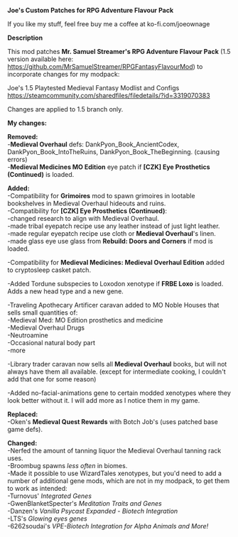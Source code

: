 **Joe's Custom Patches for RPG Adventure Flavour Pack**

If you like my stuff, feel free buy me a coffee at ko-fi.com/joeownage

**Description**

This mod patches **Mr. Samuel Streamer's RPG Adventure Flavour Pack** (1.5 version available here: https://github.com/MrSamuelStreamer/RPGFantasyFlavourMod) to incorporate changes for my modpack:

Joe's 1.5 Playtested Medieval Fantasy Modlist and Configs  
https://steamcommunity.com/sharedfiles/filedetails/?id=3319070383

Changes are applied to 1.5 branch only.  

**My changes:**  

**Removed:**    
-**Medieval Overhaul** defs: DankPyon_Book_AncientCodex, DankPyon_Book_IntoTheRuins, DankPyon_Book_TheBeginning. (causing errors)  
-**Medieval Medicines MO Edition** eye patch if **[CZK] Eye Prosthetics (Continued)** is loaded.  

**Added:**  
-Compatibility for **Grimoires** mod to spawn grimoires in lootable bookshelves in Medieval Overhaul hideouts and ruins.  
-Compatibility for **[CZK] Eye Prosthetics (Continued)**:  
  	-changed research to align with Medieval Overhaul.  
	-made tribal eyepatch recipe use any leather instead of just light leather.  
	-made regular eyepatch recipe use cloth or **Medieval Overhaul**'s linen.  
	-made glass eye use glass from **Rebuild: Doors and Corners** if mod is loaded.  
        
-Compatibility for **Medieval Medicines: Medieval Overhaul Edition** added to cryptosleep casket patch.  

-Added Tordune subspecies to Loxodon xenotype if **FRBE Loxo** is loaded. Adds a new head type and a new gene.  

-Traveling Apothecary Artificer caravan added to MO Noble Houses that sells small quantities of:  
   	-Medieval Med: MO Edition prosthetics and medicine  
 	-Medieval Overhaul Drugs  
 	-Neutroamine  
 	-Occasional natural body part  
 	-more  

-Library trader caravan now sells all **Medieval Overhaul** books, but will not always have them all available. (except for intermediate cooking, I couldn't add that one for some reason)  

-Added no-facial-animations gene to certain modded xenotypes where they look better without it. I will add more as I notice them in my game.  

**Replaced:**  
-Oken's **Medieval Quest Rewards** with Botch Job's (uses patched base game defs).  

**Changed:**  
	-Nerfed the amount of tanning liquor the Medieval Overhaul tanning rack uses.  
	-Broombug spawns _less often_ in biomes.  
	-Made it possible to use WizardTales xenotypes, but you'd need to add a number of additional gene mods, which are not in my modpack, to get them to work as intended:  
 		-Turnovus' _Integrated Genes_  
   		-GwenBlanketSpecter's _Meditation Traits and Genes_  
	 	-Danzen's _Vanilla Psycast Expanded - Biotech Integration_  
   		-LTS's _Glowing eyes genes_  
	 	-6262soudai's _VPE-Biotech Integration for Alpha Animals and More!_  
   		
	 

